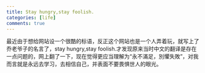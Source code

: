 ```yaml
---
title: Stay hungry,stay foolish.
categories: [life]
comments: true
---
```


最近由于想给网站设一个很酷的标语，反正这个网站也是一个人弄着玩，就写上了乔老爷子的名言了，stay hungry,stay foolish.才发现原来当时中文的翻译是存在一点问题的，网上翻了一下，现在觉得更应当理解为“永不滿足，別懼失敗”，对我而言就是永远去学习，去相信自己，并表面不要畏惧世人的眼光。